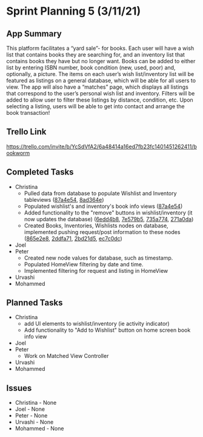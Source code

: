 # Sprint Planning 5 (3/11/21)

## App Summary

This platform facilitates a “yard sale”- for books. 
Each user will have a wish list that contains books they are searching for, and an inventory list that contains books they have but no longer want. 
Books can be added to either list by entering ISBN number, book condition (new, used, poor) and, optionally, a picture. 
The items on each user’s wish list/inventory list will be featured as listings on a general database, which will be able for all users to view. 
The app will also have a “matches” page, which displays all listings that correspond to the user’s personal wish list and inventory. 
Filters will be added to allow user to filter these listings by distance, condition, etc. 
Upon selecting a listing, users will be able to get into contact and arrange the book transaction!

## Trello Link
https://trello.com/invite/b/YcSdVfA2/6a48414a16ed7fb23fc1401451262411/bookworm

## Completed Tasks
  * Christina 
    * Pulled data from database to populate Wishlist and Inventory tableviews ([87a4e54](https://github.com/ECS189E/project-w21-steve-give-us-jobs/commit/87a4e5418fb6145255a1fd4ea3675d961a5b07e7), [8ad364e](https://github.com/ECS189E/project-w21-steve-give-us-jobs/commit/8ad364e1b5a6acbd0d3c80fdd1f797b2df0d98d5))
    * Populated wishlist's and inventory's book info views ([87a4e54](https://github.com/ECS189E/project-w21-steve-give-us-jobs/commit/87a4e5418fb6145255a1fd4ea3675d961a5b07e7))
    * Added functionality to the "remove" buttons in wishlist/inventory (it now updates the database) ([6edd4b8](https://github.com/ECS189E/project-w21-steve-give-us-jobs/commit/6edd4b8de278a6bec5bff5b3c25feb912bebfa6b), [7e579b5](https://github.com/ECS189E/project-w21-steve-give-us-jobs/commit/7e579b522d52267c532a23364555e5ce59ce124c), [735a774](https://github.com/ECS189E/project-w21-steve-give-us-jobs/commit/735a774b00407b1168a8e6f26a16621f370b79fc), [271a0da](https://github.com/ECS189E/project-w21-steve-give-us-jobs/commit/271a0daf8cc171da20ae93a0e5689d3029725e0f))
    * Created Books, Inventories, Wishlists nodes on database, implemented pushing request/post information to these nodes ([865e2e8](https://github.com/ECS189E/project-w21-steve-give-us-jobs/commit/865e2e888b63c1c3abbb018e3e374e72abbda23e), [2ddfa71](https://github.com/ECS189E/project-w21-steve-give-us-jobs/commit/2ddfa7156bfb994fd1961602b6d8be8a5aa96c6d), [2bd21d5](https://github.com/ECS189E/project-w21-steve-give-us-jobs/commit/2bd21d503dcbebaa96e0a7e863b7b1a4acc5804d), [ec7c0dc](https://github.com/ECS189E/project-w21-steve-give-us-jobs/commit/ec7c0dc4aa859ca7096053aa96d9573fa72b75fe))
  * Joel
  * Peter
    * Created new node values for database, such as timestamp.
    * Populated HomeView filtering by date and time.
    * Implemented filtering for request and listing in HomeView
  * Urvashi 
  * Mohammed

## Planned Tasks
  * Christina
    * add UI elements to wishlist/inventory (ie activity indicator)
    * Add functionality to "Add to Wishlist" button on home screen book info view
  * Joel
  * Peter
    * Work on Matched View Controller
  * Urvashi 
  * Mohammed
  
## Issues
  * Christina - None
  * Joel - None
  * Peter - None
  * Urvashi - None 
  * Mohammed - None
